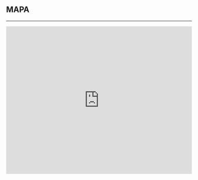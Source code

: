 ﻿## MAPA
---
  <div class="maps">
<iframe src="https://www.google.com/maps/embed?pb=!1m18!1m12!1m3!1d2551.154978950661!2d19.01498991621182!3d50.25168970954691!2m3!1f0!2f0!3f0!3m2!1i1024!2i768!4f13.1!3m3!1m2!1s0x4716ce4f0c9eb215%3A0x91411cc5fc8ad49e!2sUniwersytet+%C5%9Al%C4%85ski+Wydzia%C5%82+Teologiczny!5e0!3m2!1sen!2spl!4v1460452727088" width="100%" height="400" frameborder="0" style="border:0" allowfullscreen></iframe>
 </div>
